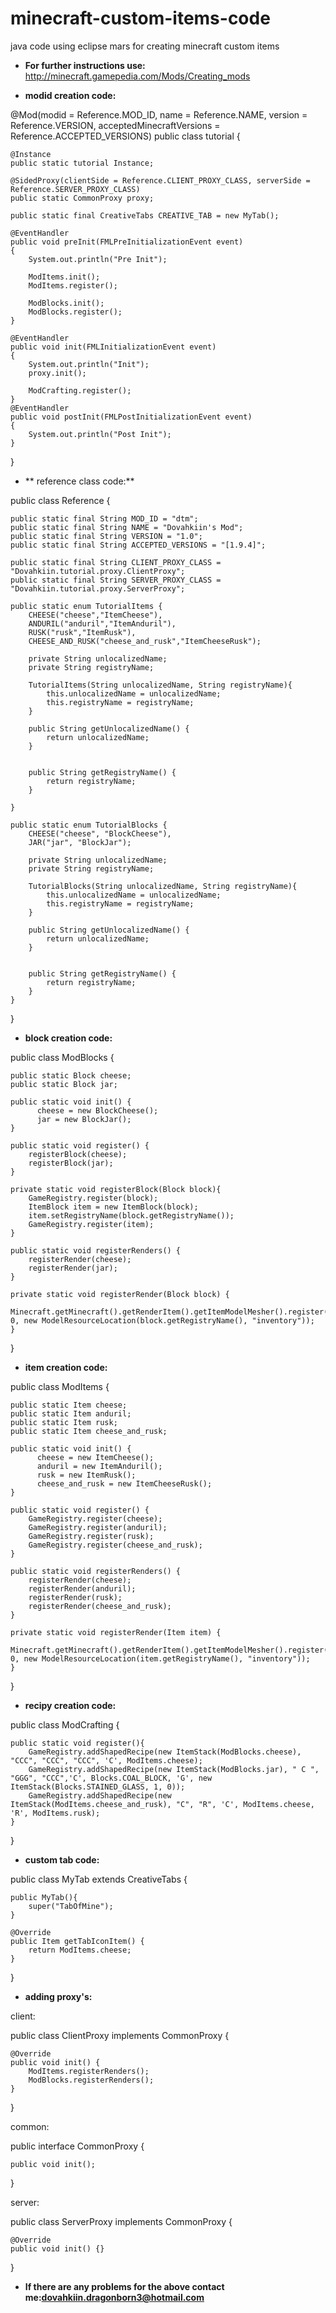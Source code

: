 # minecraft-custom-items-code
java code using eclipse mars for creating minecraft custom items

- **For further instructions use:** http://minecraft.gamepedia.com/Mods/Creating_mods

- **modid creation code:**

@Mod(modid = Reference.MOD_ID, name = Reference.NAME, version = Reference.VERSION, acceptedMinecraftVersions = Reference.ACCEPTED_VERSIONS)
public class tutorial {
	
	@Instance
	public static tutorial Instance; 
    
	@SidedProxy(clientSide = Reference.CLIENT_PROXY_CLASS, serverSide = Reference.SERVER_PROXY_CLASS)
	public static CommonProxy proxy;
	
	public static final CreativeTabs CREATIVE_TAB = new MyTab();
	
	@EventHandler
	public void preInit(FMLPreInitializationEvent event)
	{
		System.out.println("Pre Init");
		
		ModItems.init();
		ModItems.register();
		
		ModBlocks.init();
		ModBlocks.register();
    }

	@EventHandler
	public void init(FMLInitializationEvent event)
	{
		System.out.println("Init");
		proxy.init();
		
		ModCrafting.register();
    }
	@EventHandler
	public void postInit(FMLPostInitializationEvent event)
	{
		System.out.println("Post Init");
    }
	
}


- ** reference class code:** 

public class Reference {

	public static final String MOD_ID = "dtm";
	public static final String NAME = "Dovahkiin's Mod";
	public static final String VERSION = "1.0";
	public static final String ACCEPTED_VERSIONS = "[1.9.4]";
	
	public static final String CLIENT_PROXY_CLASS = "Dovahkiin.tutorial.proxy.ClientProxy";
	public static final String SERVER_PROXY_CLASS = "Dovahkiin.tutorial.proxy.ServerProxy";
	
	public static enum TutorialItems {
		CHEESE("cheese","ItemCheese"),
		ANDURIL("anduril","ItemAnduril"),
		RUSK("rusk","ItemRusk"),
		CHEESE_AND_RUSK("cheese_and_rusk","ItemCheeseRusk");
		
		private String unlocalizedName;
		private String registryName;
		
		TutorialItems(String unlocalizedName, String registryName){
		    this.unlocalizedName = unlocalizedName;
			this.registryName = registryName;
		}
		
		public String getUnlocalizedName() {
			return unlocalizedName;
		}
		
		
		public String getRegistryName() {
			return registryName;
		}
		
	}
	
	public static enum TutorialBlocks {
		CHEESE("cheese", "BlockCheese"),
		JAR("jar", "BlockJar");
		
		private String unlocalizedName;
		private String registryName;
		
		TutorialBlocks(String unlocalizedName, String registryName){
		    this.unlocalizedName = unlocalizedName;
			this.registryName = registryName;
		}
		
		public String getUnlocalizedName() {
			return unlocalizedName;
		}
		
		
		public String getRegistryName() {
			return registryName;
		}
	}
}

- **block creation code:** 

public class ModBlocks {
	
	public static Block cheese;
	public static Block jar;

	public static void init() {
	      cheese = new BlockCheese();
	      jar = new BlockJar();
	}
	
	public static void register() {
		registerBlock(cheese);
		registerBlock(jar);
	}
	
	private static void registerBlock(Block block){
		GameRegistry.register(block);
		ItemBlock item = new ItemBlock(block);
		item.setRegistryName(block.getRegistryName());
		GameRegistry.register(item);
	}
	
	public static void registerRenders() {
		registerRender(cheese);
		registerRender(jar);
	}
	
	private static void registerRender(Block block) {
		Minecraft.getMinecraft().getRenderItem().getItemModelMesher().register(Item.getItemFromBlock(block), 0, new ModelResourceLocation(block.getRegistryName(), "inventory"));
	}
}

- **item creation code:**

public class ModItems {
	
	public static Item cheese;
	public static Item anduril;
	public static Item rusk;
	public static Item cheese_and_rusk;
	
	public static void init() {
	      cheese = new ItemCheese();
	      anduril = new ItemAnduril();
	      rusk = new ItemRusk();
	      cheese_and_rusk = new ItemCheeseRusk();
	}
	
	public static void register() {
		GameRegistry.register(cheese);
		GameRegistry.register(anduril);
		GameRegistry.register(rusk);
		GameRegistry.register(cheese_and_rusk);
	}
	
	public static void registerRenders() {
		registerRender(cheese);
		registerRender(anduril);
		registerRender(rusk);
		registerRender(cheese_and_rusk);
	}
	
	private static void registerRender(Item item) {
		Minecraft.getMinecraft().getRenderItem().getItemModelMesher().register(item, 0, new ModelResourceLocation(item.getRegistryName(), "inventory"));
	}
	
}

- **recipy creation code:**

public class ModCrafting {
	
	public static void register(){
		GameRegistry.addShapedRecipe(new ItemStack(ModBlocks.cheese), "CCC", "CCC", "CCC", 'C', ModItems.cheese);	
		GameRegistry.addShapedRecipe(new ItemStack(ModBlocks.jar), " C ", "GGG", "CCC",'C', Blocks.COAL_BLOCK, 'G', new ItemStack(Blocks.STAINED_GLASS, 1, 0));
		GameRegistry.addShapedRecipe(new ItemStack(ModItems.cheese_and_rusk), "C", "R", 'C', ModItems.cheese, 'R', ModItems.rusk);
	}
}

- **custom tab code:**

public class MyTab extends CreativeTabs {
	
	public MyTab(){
		super("TabOfMine");
	}

	@Override
	public Item getTabIconItem() {
		return ModItems.cheese;
	}
}

- **adding proxy's:**

client:

public class ClientProxy implements CommonProxy {

	@Override
	public void init() {
		ModItems.registerRenders();
		ModBlocks.registerRenders();
	}
	
}

common:

public interface CommonProxy {
	
    public void init();
}

server:

public class ServerProxy implements CommonProxy {

	@Override
	public void init() {}
	
 }
 
 - **If there are any problems for the above contact me:dovahkiin.dragonborn3@hotmail.com**
